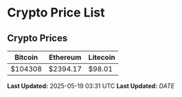 # Crypto Price List

## Crypto Prices
| Bitcoin | Ethereum | Litecoin |
| ------- | -------- | -------- |
| $104308 | $2394.17 | $98.01 |
**Last Updated:** 2025-05-19 03:31 UTC
**Last Updated:** $DATE$

